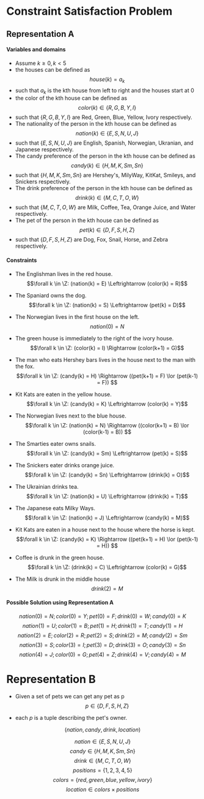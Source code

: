 # Constraint Satisfaction Problem

## Representation A

#### Variables and domains

- Assume $k \geq 0,  k < 5$
- the houses can be defined as
$$house(k) = a_k$$
- such that $a_k$ is the kth house from left to right and the houses start at $0$
- the color of the kth house can be defined as
$$color(k) \in \{R,G,B,Y,I\}$$
- such that $\{R,G,B,Y,I\}$ are Red, Green, Blue, Yellow, Ivory respectively.
- The nationality of the person in the kth house can be defined as
$$nation(k) \in \{E, S, N, U, J\}$$
- such that $\{E, S, N, U, J\}$ are English, Spanish, Norwegian, Ukranian, and Japanese respectively.
- The candy preference of the person in the kth house can be defined as
$$candy(k) \in \{H, M, K, Sm, Sn\}$$
- such that $\{H, M, K, Sm, Sn\}$ are Hershey's, MilyWay, KitKat, Smileys, and Snickers respectively.
- The drink preference of the person in the kth house can be defined as
$$drink(k) \in \{M, C, T, O, W\}$$
- such that $\{M, C, T, O, W\}$ are Milk, Coffee, Tea, Orange Juice, and Water respectively.
- The pet of the person in the kth house can be defined as
$$pet(k) \in \{D, F, S, H, Z\}$$
- such that $\{D, F, S, H, Z\}$ are Dog, Fox, Snail, Horse, and Zebra respectively.

#### Constraints

- The Englishman lives in the red house.
$$\forall k \in \Z: (nation(k) = E) \Leftrightarrow (color(k) = R)$$

- The Spaniard owns the dog.
$$\forall k \in \Z: (nation(k) = S) \Leftrightarrow (pet(k) = D)$$

- The Norwegian lives in the first house on the left.
$$nation(0) = N$$

- The green house is immediately to the right of the ivory house.
$$\forall k \in \Z: (color(k) = I) \Rightarrow (color(k+1) = G)$$

- The man who eats Hershey bars lives in the house next to the man with the fox.
$$\forall k \in \Z: (candy(k) = H) \Rightarrow ((pet(k+1) = F) \lor (pet(k-1) = F)) $$

- Kit Kats are eaten in the yellow house.
$$\forall k \in \Z: (candy(k) = K) \Leftrightarrow (color(k) = Y)$$

- The Norwegian lives next to the blue house.
$$\forall k \in \Z: (nation(k) = N) \Rightarrow ((color(k+1) = B) \lor (color(k-1) = B)) $$

- The Smarties eater owns snails.
$$\forall k \in \Z: (candy(k) = Sm) \Leftrightarrow (pet(k) = S)$$

- The Snickers eater drinks orange juice.
$$\forall k \in \Z: (candy(k) = Sn) \Leftrightarrow (drink(k) = O)$$

- The Ukrainian drinks tea.
$$\forall k \in \Z: (nation(k) = U) \Leftrightarrow (drink(k) = T)$$

- The Japanese eats Milky Ways.
$$\forall k \in \Z: (nation(k) = J) \Leftrightarrow (candy(k) = M)$$

- Kit Kats are eaten in a house next to the house where the horse is kept.
$$\forall k \in \Z: (candy(k) = K) \Rightarrow ((pet(k+1) = H) \lor (pet(k-1) = H)) $$

- Coffee is drunk in the green house.
$$\forall k \in \Z: (drink(k) = C) \Leftrightarrow (color(k) = G)$$

- The Milk is drunk in the middle house
$$drink(2) = M$$ 


#### Possible Solution using Representation A

$$nation(0) = N; color(0) = Y; pet(0)=F; drink(0)=W; candy(0)=K$$
$$nation(1) = U; color(1) = B; pet(1)=H; drink(1)=T; candy(1)=H$$
$$nation(2) = E; color(2) = R; pet(2)=S; drink(2)=M; candy(2)=Sm$$
$$nation(3) = S; color(3) = I; pet(3)=D; drink(3)=O; candy(3)=Sn$$
$$nation(4) = J; color(0) = G; pet(4)=Z; drink(4)=V; candy(4)=M$$


# Representation B

- Given a set of pets we can get any pet as p
$$p \in \{D, F, S, H, Z\}$$

- each $p$ is a tuple describing the pet's owner. 

$$(nation, candy, drink, location)$$

$$nation \in \{E, S, N, U, J\}$$
$$candy \in \{H, M, K, Sm, Sn\}$$
$$drink \in \{M, C, T, O, W\}$$
$$positions = \{1, 2, 3, 4, 5\}$$
$$colors = \{red, green, blue, yellow, ivory\}$$
$$location \in colors \times positions$$
